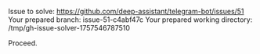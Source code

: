 Issue to solve: https://github.com/deep-assistant/telegram-bot/issues/51
Your prepared branch: issue-51-c4abf47c
Your prepared working directory: /tmp/gh-issue-solver-1757546787510

Proceed.